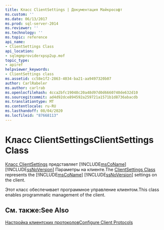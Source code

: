```yaml
---
title: Класс ClientSettings | Документация Майкрософт
ms.custom: ''
ms.date: 06/13/2017
ms.prod: sql-server-2014
ms.reviewer: ''
ms.technology: ''
ms.topic: reference
api_name:
- ClientSettings Class
api_location:
- sqlmgmproviderxpsp2up.mof
topic_type:
- apiref
helpviewer_keywords:
- ClientSettings class
ms.assetid: cc58e1f2-2863-4034-ba21-aa9497320b07
author: CarlRabeler
ms.author: carlrab
ms.openlocfilehash: 4cca2bfc19048c20a48d97d0d6660740de632d10
ms.sourcegitcommit: ad4d92dce894592a259721a1571b1d8736abacdb
ms.translationtype: MT
ms.contentlocale: ru-RU
ms.lasthandoff: 08/04/2020
ms.locfileid: "87668113"
---
```

# <a name="clientsettings-class"></a><span data-ttu-id="4d620-102">Класс ClientSettings</span><span class="sxs-lookup"><span data-stu-id="4d620-102">ClientSettings Class</span></span>
  <span data-ttu-id="4d620-103">[Класс ClientSettings](clientsettings-class.md) представляет [!INCLUDE[msCoName](../../includes/msconame-md.md)] [!INCLUDE[ssNoVersion](../../includes/ssnoversion-md.md)] Параметры на клиенте.</span><span class="sxs-lookup"><span data-stu-id="4d620-103">The [ClientSettings Class](clientsettings-class.md) represents the [!INCLUDE[msCoName](../../includes/msconame-md.md)] [!INCLUDE[ssNoVersion](../../includes/ssnoversion-md.md)] settings on the client.</span></span>  
  
 <span data-ttu-id="4d620-104">Этот класс обеспечивает программное управление клиентом.</span><span class="sxs-lookup"><span data-stu-id="4d620-104">This class enables programmatic management of the client.</span></span>  
  
## <a name="see-also"></a><span data-ttu-id="4d620-105">См. также:</span><span class="sxs-lookup"><span data-stu-id="4d620-105">See Also</span></span>  
 [<span data-ttu-id="4d620-106">Настройка клиентских протоколов</span><span class="sxs-lookup"><span data-stu-id="4d620-106">Configure Client Protocols</span></span>](https://technet.microsoft.com/library/ms181035.aspx)  
  
  

